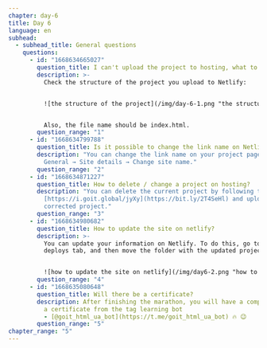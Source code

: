 ```yaml
---
chapter: day-6
title: Day 6
language: en
subhead:
  - subhead_title: General questions
    questions:
      - id: "1668634665027"
        question_title: I﻿ can't upload the project to hosting, what to do?
        description: >-
          Check the structure of the project you upload to Netlify:


          ![the structure of the project](/img/day-6-1.png "the structure of the project")


          Also, the file name should be index.html.
        question_range: "1"
      - id: "1668634799788"
        question_title: Is it possible to change the link name on Netlify?
        description: "You can change the link name on your project page: Settings →
          General → Site details → Change site name."
        question_range: "2"
      - id: "1668634871227"
        question_title: How to delete / change a project on hosting?
        description: "You can delete the current project by following this instruction:
          [https://i.goit.global/jyXy](https://bit.ly/2T4SeHl) and upload a new
          corrected project."
        question_range: "3"
      - id: "1668634980682"
        question_title: How to update the site on netlify?
        description: >-
          You can update your information on Netlify. To do this, go to the
          deploys tab, and then move the folder with the updated project here:


          ![how to update the site on netlify](/img/day6-2.png "how to update the site on netlify")
        question_range: "4"
      - id: "1668635080648"
        question_title: Will there be a certificate?
        description: After finishing the marathon, you will have a completed resume and
          a certificate from the tag learning bot
          - [@goit_html_ua_bot](https://t.me/goit_html_ua_bot) 🔥 😉
        question_range: "5"
chapter_range: "5"
---
```


